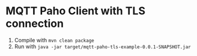 MQTT Paho Client with TLS connection
====================================

1. Compile with ```mvn clean package```
2. Run with ```java -jar target/mqtt-paho-tls-example-0.0.1-SNAPSHOT.jar```
